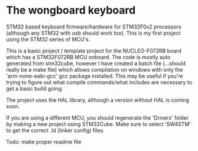 # The wongboard keyboard

STM32 based keyboard firmware/hardware for STM32F0x2 processors (although any STM32 with usb should work too). This is my first project using the STM32 series of MCU's.

This is a basic project / template project for the NUCLEO-F072RB board which has a STM32F072RB MCU onboard. The code is mostly auto generated from stm32cube, however I have created a batch file (...should really be a make file) which allows compilation on windows with only the 'arm-none-eabi-gcc' gcc package installed. This may be useful if you're trying to figure out what compile commands/what includes are necessary to get a basic build going. 

The project uses the HAL library, although a version without HAL is coming soon.

If you are using a different MCU, you should regenerate the 'Drivers' folder by making a new project using STM32Cube. Make sure to select 'SW4STM' to get the correct .ld (linker config) files.

Todo: make proper readme file

